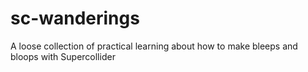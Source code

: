 # sc-wanderings
A loose collection of practical learning about how to make bleeps and bloops with Supercollider
